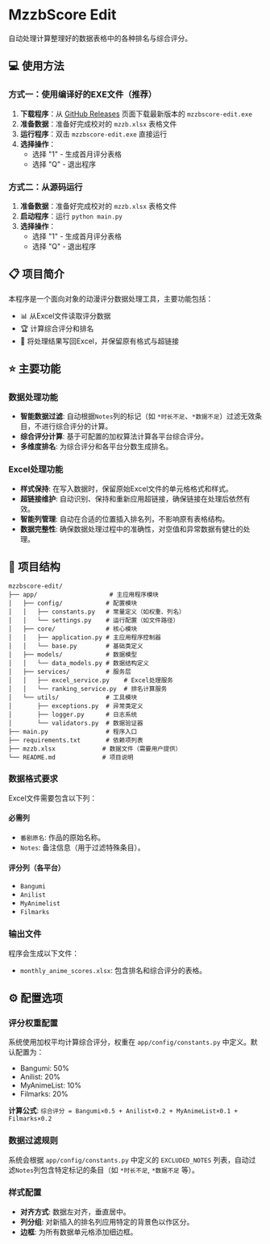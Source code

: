 # MzzbScore Edit
自动处理计算整理好的数据表格中的各种排名与综合评分。

## 💻 使用方法

### 方式一：使用编译好的EXE文件（推荐）

1. **下载程序**：从 [GitHub Releases](https://github.com/your-repo/releases) 页面下载最新版本的 `mzzbscore-edit.exe`
2. **准备数据**：准备好完成校对的 `mzzb.xlsx` 表格文件
3. **运行程序**：双击 `mzzbscore-edit.exe` 直接运行
4. **选择操作**：
   - 选择 "1" - 生成首月评分表格
   - 选择 "Q" - 退出程序

### 方式二：从源码运行

1. **准备数据**：准备好完成校对的 `mzzb.xlsx` 表格文件
2. **启动程序**：运行 `python main.py`
3. **选择操作**：
   - 选择 "1" - 生成首月评分表格
   - 选择 "Q" - 退出程序

## 📋 项目简介

本程序是一个面向对象的动漫评分数据处理工具，主要功能包括：

- 📊 从Excel文件读取评分数据
- 🏆 计算综合评分和排名
- 📑 将处理结果写回Excel，并保留原有格式与超链接

## ⭐ 主要功能

### 数据处理功能
- **智能数据过滤**: 自动根据`Notes`列的标记（如 `*时长不足`、`*数据不足`）过滤无效条目，不进行综合评分的计算。
- **综合评分计算**: 基于可配置的加权算法计算各平台综合评分。
- **多维度排名**: 为综合评分和各平台分数生成排名。

### Excel处理功能
- **样式保持**: 在写入数据时，保留原始Excel文件的单元格格式和样式。
- **超链接维护**: 自动识别、保持和重新应用超链接，确保链接在处理后依然有效。
- **智能列管理**: 自动在合适的位置插入排名列，不影响原有表格结构。
- **数据完整性**: 确保数据处理过程中的准确性，对空值和异常数据有健壮的处理。

## 📁 项目结构

```
mzzbscore-edit/
├── app/                    # 主应用程序模块
│   ├── config/            # 配置模块
│   │   ├── constants.py   # 常量定义（如权重、列名）
│   │   └── settings.py    # 运行配置（如文件路径）
│   ├── core/              # 核心模块
│   │   ├── application.py # 主应用程序控制器
│   │   └── base.py        # 基础类定义
│   ├── models/            # 数据模型
│   │   └── data_models.py # 数据结构定义
│   ├── services/          # 服务层
│   │   ├── excel_service.py    # Excel处理服务
│   │   └── ranking_service.py  # 排名计算服务
│   └── utils/             # 工具模块
│       ├── exceptions.py  # 异常类定义
│       ├── logger.py      # 日志系统
│       └── validators.py  # 数据验证器
├── main.py                # 程序入口
├── requirements.txt       # 依赖项列表
├── mzzb.xlsx             # 数据文件（需要用户提供）
└── README.md             # 项目说明
```

### 数据格式要求

Excel文件需要包含以下列：

#### 必需列
- `番剧原名`: 作品的原始名称。
- `Notes`: 备注信息（用于过滤特殊条目）。

#### 评分列（各平台）
- `Bangumi`
- `Anilist`
- `MyAnimelist`
- `Filmarks`

### 输出文件

程序会生成以下文件：
- `monthly_anime_scores.xlsx`: 包含排名和综合评分的表格。

## ⚙️ 配置选项

### 评分权重配置

系统使用加权平均计算综合评分，权重在 `app/config/constants.py` 中定义。默认配置为：
- Bangumi: 50%
- Anilist: 20%
- MyAnimeList: 10%
- Filmarks: 20%

**计算公式**: `综合评分 = Bangumi×0.5 + Anilist×0.2 + MyAnimeList×0.1 + Filmarks×0.2`

### 数据过滤规则

系统会根据 `app/config/constants.py` 中定义的 `EXCLUDED_NOTES` 列表，自动过滤`Notes`列包含特定标记的条目（如 `*时长不足`, `*数据不足` 等）。

### 样式配置

- **对齐方式**: 数据左对齐，垂直居中。
- **列分组**: 对新插入的排名列应用特定的背景色以作区分。
- **边框**: 为所有数据单元格添加细边框。